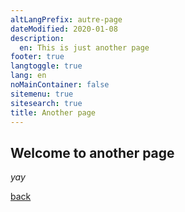 ```yaml
---
altLangPrefix: autre-page
dateModified: 2020-01-08
description:
  en: This is just another page
footer: true
langtoggle: true
lang: en
noMainContainer: false
sitemenu: true
sitesearch: true
title: Another page
---
```


## Welcome to another page

_yay_

[back](./test-page.html)
